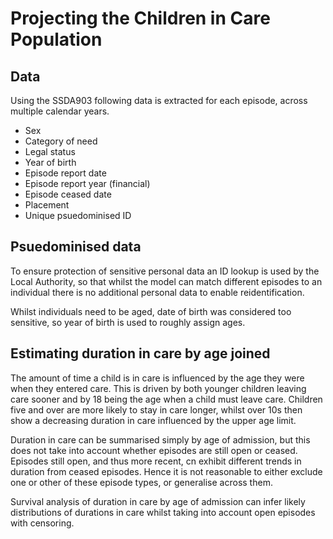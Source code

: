 # Projecting the Children in Care Population


## Data

Using the SSDA903 following data is extracted for each episode, across multiple calendar years.

* Sex
* Category of need
* Legal status
* Year of birth
* Episode report date
* Episode report year (financial)
* Episode ceased date
* Placement
* Unique psuedominised ID


## Psuedominised data

To ensure protection of sensitive personal data an ID lookup is used by the Local Authority, so that whilst the model can match different episodes to an individual there is no additional personal data to enable reidentification.

Whilst individuals need to be aged, date of birth was considered too sensitive, so year of birth is used to roughly assign ages.


## Estimating duration in care by age joined

The amount of time a child is in care is influenced by the age they were when they entered care. This is driven by both younger children leaving care sooner and by 18 being the age when a child must leave care. Children five and over are more likely to stay in care longer, whilst over 10s then show a decreasing duration in care influenced by the upper age limit.

Duration in care can be summarised simply by age of admission, but this does not take into account whether episodes are still open or ceased. Episodes still open, and thus more recent, cn exhibit different trends in duration from ceased episodes. Hence it is not reasonable to either exclude one or other of these episode types, or generalise across them.

Survival analysis of duration in care by age of admission can infer likely distributions of durations in care whilst taking into account open episodes with censoring.
